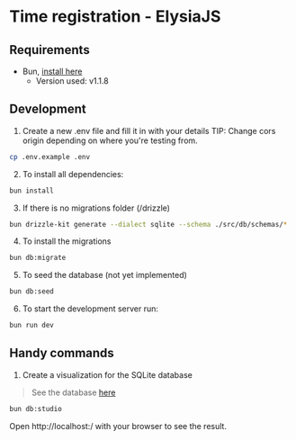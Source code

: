 # Time registration - ElysiaJS

## Requirements

- Bun, [install here](https://bun.sh/)
  - Version used: v1.1.8

## Development

1. Create a new .env file and fill it in with your details
TIP: Change cors origin depending on where you're testing from.

```bash
cp .env.example .env
```

2. To install all dependencies:

```bash
bun install
```

3. If there is no migrations folder (/drizzle)

```bash
bun drizzle-kit generate --dialect sqlite --schema ./src/db/schemas/*
```

4. To install the migrations

```bash
bun db:migrate
```

5. To seed the database (not yet implemented)

```bash
bun db:seed
```

6. To start the development server run:

```bash
bun run dev
```

## Handy commands

1. Create a visualization for the SQLite database
  > See the database [here](https://local.drizzle.studio)
  ```bash 
  bun db:studio
  ```
  

Open http://localhost:<your-port>/ with your browser to see the result.
